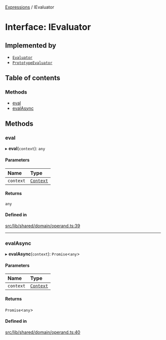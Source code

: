 [Expressions](../README.md) / IEvaluator

# Interface: IEvaluator

## Implemented by

- [`Evaluator`](../classes/Evaluator.md)
- [`PrototypeEvaluator`](../classes/PrototypeEvaluator.md)

## Table of contents

### Methods

- [eval](IEvaluator.md#eval)
- [evalAsync](IEvaluator.md#evalasync)

## Methods

### eval

▸ **eval**(`context`): `any`

#### Parameters

| Name | Type |
| :------ | :------ |
| `context` | [`Context`](../classes/Context.md) |

#### Returns

`any`

#### Defined in

[src/lib/shared/domain/operand.ts:39](https://github.com/data7expressions/3xpr/blob/418dbf851deea161666265a0dc4715e3f1fa01b7/src/lib/shared/domain/operand.ts#L39)

___

### evalAsync

▸ **evalAsync**(`context`): `Promise`\<`any`\>

#### Parameters

| Name | Type |
| :------ | :------ |
| `context` | [`Context`](../classes/Context.md) |

#### Returns

`Promise`\<`any`\>

#### Defined in

[src/lib/shared/domain/operand.ts:40](https://github.com/data7expressions/3xpr/blob/418dbf851deea161666265a0dc4715e3f1fa01b7/src/lib/shared/domain/operand.ts#L40)
